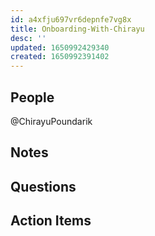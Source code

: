 ```yaml
---
id: a4xfju697vr6depnfe7vg8x
title: Onboarding-With-Chirayu
desc: ''
updated: 1650992429340
created: 1650992391402
---
```


## People
@ChirayuPoundarik

## Notes

## Questions

## Action Items
